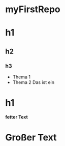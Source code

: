 # myFirstRepo

# h1
## h2
### h3

- Thema 1
- Thema 2
Das ist ein
# h1
**fetter Text**
# Großer Text
